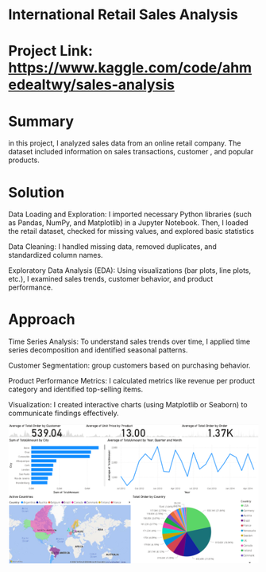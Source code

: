 # International Retail Sales Analysis
# Project Link: https://www.kaggle.com/code/ahmedealtwy/sales-analysis

# Summary
in this project, I analyzed sales data from an online retail company. The dataset included information on sales transactions, customer , and popular products.


# Solution
Data Loading and Exploration: I imported necessary Python libraries (such as Pandas, NumPy, and Matplotlib) in a Jupyter Notebook. Then, I loaded the retail dataset, checked for missing values, and explored basic statistics

Data Cleaning: I handled missing data, removed duplicates, and standardized column names.

Exploratory Data Analysis (EDA): Using visualizations (bar plots, line plots, etc.), I examined sales trends, customer behavior, and product performance.


# Approach
Time Series Analysis: To understand sales trends over time, I applied time series decomposition and identified seasonal patterns.

Customer Segmentation: group customers based on purchasing behavior.

Product Performance Metrics: I calculated metrics like revenue per product category and identified top-selling items.

Visualization: I created interactive charts (using Matplotlib or Seaborn) to communicate findings effectively.

![alt text](https://github.com/AhmedElatwy/Market_Analysis/blob/afd885ff275a8c6bfd4ee89f7a6d0f7ae69e68a7/Dashboard_sales.png)

